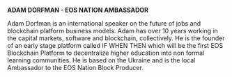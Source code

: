 **ADAM DORFMAN - EOS NATION AMBASSADOR**

Adam Dorfman is an international speaker on the future of jobs and blockchain platform business models. Adam has over 10 years working in the capital markets, software and blockchain, collectively. He is the founder of an early stage platform called IF WHEN THEN which will be the first EOS Blockchain Platform to decentralize higher education into non formal learning communities. He is based on the Ukraine and is the local Ambassador to the EOS Nation Block Producer.